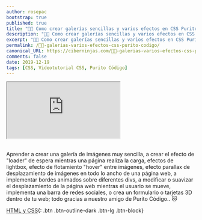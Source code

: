 ```yaml
---
author: rosepac
bootstrap: true
published: true
title: "👨‍🏫 Como crear galerías sencillas y varios efectos en CSS Purito Código"
description: "👩‍🎨 Como crear galerías sencillas y varios efectos en CSS  Purito Código"
excerpt: "👩‍🎨 Como crear galerías sencillas y varios efectos en CSS Purito Código"
permalink: /👨‍🏫-galerias-varios-efectos-css-purito-codigo/
canonical_URL: https://ciberninjas.com/👨‍🏫-galerias-varios-efectos-css-purito-codigo//
comments: false
date: 2019-12-19
tags: [CSS, Videotutorial CSS, Purito Código]
---
```


<div class="embed-responsive embed-responsive-16by9">
  <iframe class="embed-responsive-item" src="https://www.youtube.com/embed/videoseries?list=PL8M1frRRqO_rMWPFN_5RDV2IKe65G_RiR" allowfullscreen></iframe>
</div><br/>

Aprender a crear una galería de imágenes muy sencilla, a crear el efecto de "loader" de espera mientras una página realiza la carga, efectos de lightbox, efecto de flotamiento "hover" entre imágenes, efecto parallax de desplazamiento de imágenes en todo lo ancho de una página web, a implementar bordes animados sobre diferentes divs, a modificar o suavizar el desplazamiento de la página web mientras el usuario se mueve, implementa una barra de redes sociales, o crea un formulario o tarjetas 3D dentro de tu web; todo gracias a nuestro amigo de Purito Código.. 😻

[<i class="fab fa-html5"></i> HTML y <i class="fab fa-css3-alt"></i> CSS](/cursos-tecnologia/#html--y-css-){: .btn .btn-outline-dark .btn-lg .btn-block}
